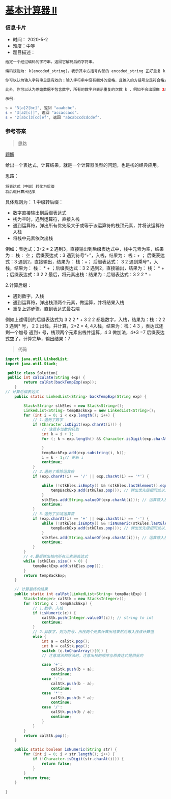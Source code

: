 # [基本计算器 II](https://leetcode-cn.com/problems/basic-calculator-ii/)

### 信息卡片

- 时间： 2020-5-2
- 难度：中等
- 题目描述：

```java
给定一个经过编码的字符串，返回它解码后的字符串。

编码规则为: k[encoded_string]，表示其中方括号内部的 encoded_string 正好重复 k 次。注意 k 保证为正整数。

你可以认为输入字符串总是有效的；输入字符串中没有额外的空格，且输入的方括号总是符合格式要求的。

此外，你可以认为原始数据不包含数字，所有的数字只表示重复的次数 k ，例如不会出现像 3a 或 2[4] 的输入。

示例:

s = "3[a]2[bc]", 返回 "aaabcbc".
s = "3[a2[c]]", 返回 "accaccacc".
s = "2[abc]3[cd]ef", 返回 "abcabccdcdcdef".
```



### 参考答案

> 思路

[题解](https://leetcode-cn.com/problems/basic-calculator-ii/solution/zhan-de-jing-dian-ying-yong-ji-suan-qi-by-nopdes1r/)

给出一个表达式，计算结果，就是一个计算器类型的问题，也是栈的经典应用。

思路：

    将表达式（中缀）转化为后缀
    将后缀计算出结果

具体规则为：
1.中缀转后缀：
- 数字直接输出到后缀表达式
- 栈为空时，遇到运算符，直接入栈
- 遇到运算符，弹出所有优先级大于或等于该运算符的栈顶元素，并将该运算符入栈
- 将栈中元素依次出栈

例如：表达式：3+2 * 2
遇到3，直接输出到后缀表达式中，栈中元素为空，结果为： 栈： 空； 后缀表达式：3
遇到符号“+”，入栈，结果为： 栈：+ ； 后缀表达式：3
遇到2，直接输出，结果为： 栈：+； 后缀表达式： 3 2
遇到乘号*，入栈，结果为： 栈： * + ；后缀表达式：3 2
遇到2，直接输出，结果为： 栈： * + ；后缀表达式：3 2 2
最后，将元素出栈：结果为：后缀表达式：3 2 2 * +

2.计算后缀：
- 遇到数字，入栈
- 遇到运算符，弹出栈顶两个元素，做运算，并将结果入栈
- 重复上述步骤，直到表达式最右端

例如上述得到的后缀表达式为 3 2 2 * +
3 2 2 都是数字，入栈，结果为：栈：2 2 3
遇到* 号， 2 2 出栈，并计算，2*2 = 4, 4入栈，结果为：栈：4 3 ，表达式还剩一个加号
遇到+ 号，栈顶两个元素出栈并运算，4 3 做加法，4+3 =7
后缀表达式空了，计算完毕，输出结果：7



> 代码 


```java
import java.util.LinkedList;
import java.util.Stack;

 public class Solution{
 public int calculate(String exp) {
		return calRst(backTempExp(exp));
	}
// 计算后缀表达式
	public static LinkedList<String> backTempExp(String exp) {

		Stack<String> stkEles = new Stack<String>();
		LinkedList<String> tempBackExp = new LinkedList<String>();
		for (int i = 0; i < exp.length(); i++) {
			// 1.遇到了数字
			if (Character.isDigit(exp.charAt(i))) {
				// 注意多位数的获取
				int k = i + 1;
				for (; k < exp.length() && Character.isDigit(exp.charAt(k)); k++) {

				}
				tempBackExp.add(exp.substring(i, k));
				i = k - 1;// 更新 i
				continue;
			}
			// 2.遇到了乘除运算符
			if (exp.charAt(i) == '/' || exp.charAt(i) == '*') {

				while (!stkEles.isEmpty() && (stkEles.lastElement().equals("/") || stkEles.lastElement().equals("*"))) {
					tempBackExp.add(stkEles.pop()); // 弹出优先级相同或以上的栈内运算符
				}
				stkEles.add(String.valueOf(exp.charAt(i))); // 运算符入栈
				continue;
			}
			// 3.遇到了加减运算符
			if (exp.charAt(i) == '+' || exp.charAt(i) == '-') {
				while (!stkEles.isEmpty() && !isNumeric(stkEles.lastElement())) {
					tempBackExp.add(stkEles.pop()); // 弹出优先级相同或以上的栈内运算符
				}
				stkEles.add(String.valueOf(exp.charAt(i))); // 运算符入栈
				continue;
			}
		}
		// 4.最后弹出栈内所有元素到表达式
		while (stkEles.size() > 0) {
			tempBackExp.add(stkEles.pop());
		}
		return tempBackExp;
	}

	// 计算最终的结果
	public static int calRst(LinkedList<String> tempBackExp) {
		Stack<Integer> calStk = new Stack<Integer>();
		for (String c : tempBackExp) {
			// 1.数字，入栈
			if (isNumeric(c)) {
				calStk.push(Integer.valueOf(c)); // string to int
				continue;
			}
			// 2.非数字，则为符号，出栈两个元素计算出结果然后再入栈该计算值
			else {
				int a = calStk.pop();
				int b = calStk.pop();
				switch (c.toCharArray()[0]) {
				// 注意减法和除法时，注意出栈的顺序与原表达式是相反的

				case '+':
					calStk.push(b + a);
					continue;
				case '-':
					calStk.push(b - a);
					continue;
				case '*':
					calStk.push(b * a);
					continue;
				case '/':
					calStk.push(b / a);
					continue;
				}
			}
		}
		return calStk.pop();
	}

	public static boolean isNumeric(String str) {
		for (int i = 0; i < str.length(); i++) {
			if (!Character.isDigit(str.charAt(i))) {
				return false;
			}
		}
		return true;
	}
	
}
```

